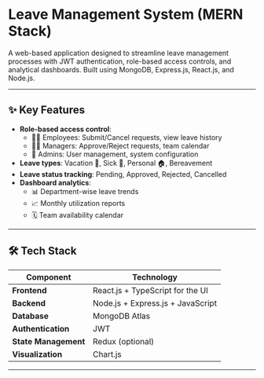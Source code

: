 # Leave Management System (MERN Stack)

A web-based application designed to streamline leave management processes with JWT authentication, role-based access controls, and analytical dashboards. Built using MongoDB, Express.js, React.js, and Node.js.

---

## ✨ Key Features

- **Role-based access control**:
  - 👩‍💻 Employees: Submit/Cancel requests, view leave history
  - 👨‍💼 Managers: Approve/Reject requests, team calendar
  - 👑 Admins: User management, system configuration
- **Leave types**: Vacation 🌴, Sick 🤒, Personal 🏠, Bereavement
- **Leave status tracking**: Pending, Approved, Rejected, Cancelled
- **Dashboard analytics**:
  - 📊 Department-wise leave trends
  - 📈 Monthly utilization reports
  - 🗓️ Team availability calendar

---

## 🛠 Tech Stack

| Component       | Technology                          |
|-----------------|-------------------------------------|
| **Frontend**    | React.js + TypeScript for the UI |
| **Backend**     | Node.js + Express.js + JavaScript       |
| **Database**    | MongoDB Atlas                      |
| **Authentication** | JWT                             |
| **State Management** | Redux (optional)              |
| **Visualization** | Chart.js                         |

---


